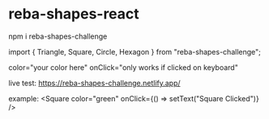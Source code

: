 # reba-shapes-react

npm i reba-shapes-challenge

import { Triangle, Square, Circle, Hexagon } from "reba-shapes-challenge";


color="your color here"
onClick="only works if clicked on keyboard"

live test: https://reba-shapes-challenge.netlify.app/

example:      <Square color="green" onClick={() => setText("Square Clicked")} />

